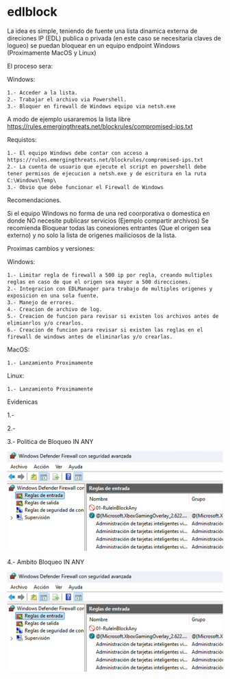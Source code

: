 # edlblock

La idea es simple, teniendo de fuente una lista dinamica externa de direciones IP (EDL) 
publica o privada (en este caso se necesitaria claves de logueo) se puedan bloquear en 
un equipo endpoint Windows (Proximamente MacOS y Linux)

El proceso sera:

Windows:

    1.- Acceder a la lista.
    2.- Trabajar el archivo via Powershell.
    3.- Bloquer en firewall de Windows equipo via netsh.exe

A modo de ejemplo usararemos la lista libre
https://rules.emergingthreats.net/blockrules/compromised-ips.txt

Requistos:

    1.- El equipo Windows debe contar con acceso a https://rules.emergingthreats.net/blockrules/compromised-ips.txt
    2.- La cuenta de usuario que ejecute el script en powershell debe tener permisos de ejecucion a netsh.exe y de escritura en la ruta C:\Windows\Temp\
    3.- Obvio que debe funcionar el Firewall de Windows 

Recomendaciones.

Si el equipo Windows no forma de una red coorporativa o domestica en donde NO necesite publicasr servicios (Ejemplo compartir archivos)
Se recomienda Bloquear todas las conexiones entrantes (Que el origen sea externo) y no solo la lista de origenes mailiciosos de la lista.

Proximas cambios y versiones:

Windows:

    1.- Limitar regla de firewall a 500 ip por regla, creando multiples reglas en caso de que el origen sea mayor a 500 direcciones.
    2.- Integracion con EDLManager para trabajo de multiples origenes y exposicion en una sola fuente.
    3.- Manejo de errores.
    4.- Creacion de archivo de log.
    5.- Creacion de funcion para revisar si existen los archivos antes de elimianrlos y/o crearlos.
    6.- Creacion de funcion para revisar si existen las reglas en el firewall de windows antes de eliminarlas y/o crearlas.

MacOS:

    1.- Lanzamiento Proximamente

Linux:

    1.- Lanzamiento Proximamente

Evidenicas

1.-

2.-

3.- Politica de Bloqueo IN ANY

![m4m00th/edlblock/images/WinFW_Block_IN_all.png][def]

[def]: https://github.com/m4m00th/edlblock/blob/main/images/WinFW_Block_IN_all.png

4.- Ambito Bloqueo IN ANY


![images/WinFW_Block_IN_all_ambito.png][def]

